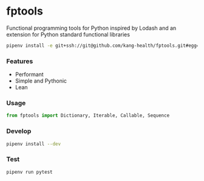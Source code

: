 # fptools

Functional programming tools for Python inspired by Lodash and an extension for
Python standard functional libraries

```bash
pipenv install -e git+ssh://git@github.com/kang-health/fptools.git#egg=fptools
```

### Features

 - Performant
 - Simple and Pythonic
 - Lean

### Usage

```python
from fptools import Dictionary, Iterable, Callable, Sequence
```

### Develop

```bash 
pipenv install --dev
```

### Test

```bash
pipenv run pytest
```

